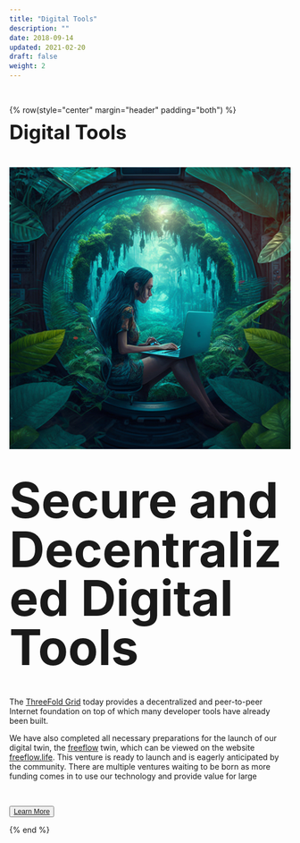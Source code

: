 ```yaml
---
title: "Digital Tools"
description: ""
date: 2018-09-14
updated: 2021-02-20
draft: false
weight: 2
---
```


<div class="container mx-auto">

<br>

<!-- section 1 (co-found) -->

{% row(style="center" margin="header" padding="both") %}

<span style="font-size:2.5em; font-weight:bold; line-height:1em;"> Digital Tools</span>

<br>

![Image](img/digitaltools.png#medium#mx-auto)

<br>

<span style="font-size:2.5em; font-weight:bold; line-height:1em;"><span style="font-size:2.5em; font-weight:bold; line-height:1em;"> Secure and Decentralized Digital Tools</span>


<br>

<p>

The [ThreeFold Grid](/projects/tfgrid) today provides a decentralized and peer-to-peer Internet foundation on top of which many developer tools have already been built.

We have also completed all necessary preparations for the launch of our digital twin, the [freeflow](/projects/freeflow) twin, which can be viewed on the website [freeflow.life](https://www.freeflow.life/). This venture is ready to launch and is eagerly anticipated by the community. There are multiple ventures waiting to be born as more funding comes in to use our technology and provide value for large

</p>

<br>

<button style="font-size:0.9em">[Learn More](/home/goldflow/)</button>

{% end %}

</div>


